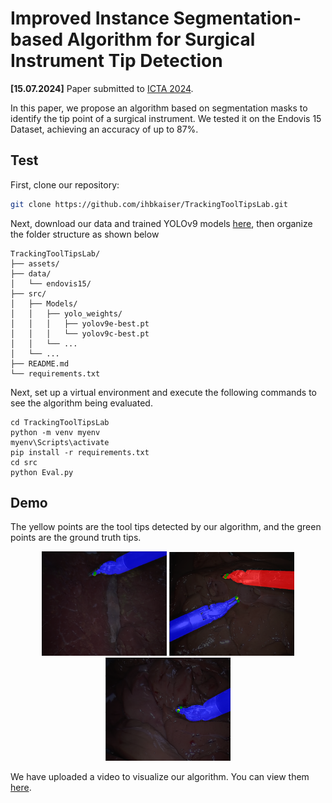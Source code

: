 # Improved Instance Segmentation-based Algorithm for Surgical Instrument Tip Detection
**[15.07.2024]** Paper submitted to [ICTA 2024](https://icta.hvu.edu.vn/). 

In this paper, we propose an algorithm based on segmentation masks to identify the tip point of a surgical instrument. We tested it on the Endovis 15 Dataset, achieving an accuracy of up to 87%.  

## Test
First, clone our repository:
```bash
git clone https://github.com/ihbkaiser/TrackingToolTipsLab.git
```
Next, download our data and trained YOLOv9 models [here](), then organize the folder structure as shown below
```
TrackingToolTipsLab/
├── assets/
├── data/
│   └── endovis15/
├── src/
│   ├── Models/
│   │   ├── yolo_weights/
│   │   │   ├── yolov9e-best.pt
│   │   │   └── yolov9c-best.pt
│   │   └── ...
│   └── ...
├── README.md
└── requirements.txt
```
Next, set up a virtual environment and execute the following commands to see the algorithm being evaluated.

```
cd TrackingToolTipsLab
python -m venv myenv
myenv\Scripts\activate
pip install -r requirements.txt
cd src
python Eval.py
```
## Demo
The yellow points are the tool tips detected by our algorithm, and the green points are the ground truth tips.
<p align="center">
  <img src="assets/fig3.png" alt="Image 1" width="200"/>
  <img src="assets/fig4.png" alt="Image 2" width="200"/>
  <img src="assets/fig5.png" alt="Image 3" width="200"/>
</p>

We have uploaded a video to visualize our algorithm. You can view them [here](https://www.youtube.com/watch?v=RViEv6ap-dI).

